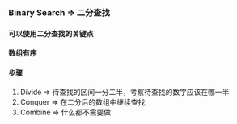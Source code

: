 ### Binary Search => 二分查找

#### 可以使用二分查找的关键点

**数组有序**

#### 步骤

1. Divide => 待查找的区间一分二半，考察待查找的数字应该在哪一半
2. Conquer => 在二分后的数组中继续查找
3. Combine => 什么都不需要做

